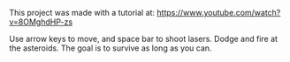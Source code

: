This project was made with a tutorial at: https://www.youtube.com/watch?v=8OMghdHP-zs

Use arrow keys to move, and space bar to shoot lasers.
Dodge and fire at the asteroids. The goal is to survive as long as you can.
